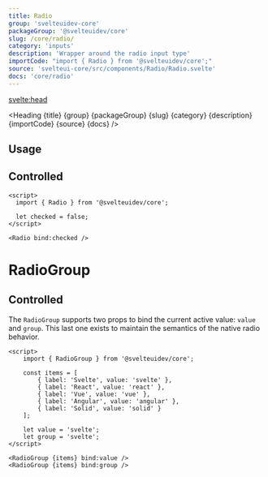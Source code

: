 ```yaml
---
title: Radio
group: 'svelteuidev-core'
packageGroup: '@svelteuidev/core'
slug: /core/radio/
category: 'inputs'
description: 'Wrapper around the radio input type'
importCode: "import { Radio } from '@svelteuidev/core';"
source: 'svelteui-core/src/components/Radio/Radio.svelte'
docs: 'core/radio'
---
```


<script>
  import { Demo, RadioDemos } from '@svelteuidev/demos';
	import { Heading } from "$lib/components";
</script>

<svelte:head>
  <title>{title} - SvelteUI</title>
</svelte:head>

<Heading {title} {group} {packageGroup} {slug} {category} {description} {importCode} {source} {docs} />

## Usage

<Demo demo={RadioDemos.configurator} />

## Controlled

```svelte
<script>
  import { Radio } from '@svelteuidev/core';

  let checked = false;
</script>

<Radio bind:checked />
```

# RadioGroup

<Demo demo={RadioDemos.groupConfigurator} />

## Controlled

The `RadioGroup` supports two props to bind the current active value: `value` and `group`. This last one exists to maintain the semantics of the native radio behavior.

```svelte
<script>
    import { RadioGroup } from '@svelteuidev/core';

    const items = [
        { label: 'Svelte', value: 'svelte' },
        { label: 'React', value: 'react' },
        { label: 'Vue', value: 'vue' },
        { label: 'Angular', value: 'angular' },
        { label: 'Solid', value: 'solid' }
    ];

    let value = 'svelte';
    let group = 'svelte';
</script>

<RadioGroup {items} bind:value />
<RadioGroup {items} bind:group />
```
